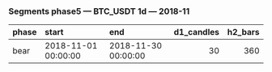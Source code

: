 ### Segments phase5 — BTC_USDT 1d — 2018-11

| phase   | start               | end                 |   d1_candles |   h2_bars |
|:--------|:--------------------|:--------------------|-------------:|----------:|
| bear    | 2018-11-01 00:00:00 | 2018-11-30 00:00:00 |           30 |       360 |